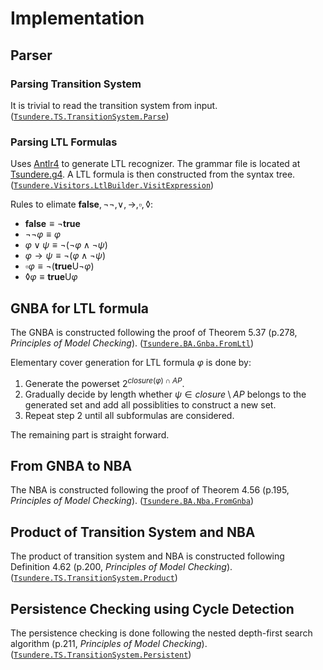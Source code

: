 # Implementation

## Parser

### Parsing Transition System

It is trivial to read the transition system from input. ([`Tsundere.TS.TransitionSystem.Parse`](Tsundere/TS/TS.cs))

### Parsing LTL Formulas

Uses [Antlr4](https://github.com/antlr/antlr4) to generate LTL recognizer. The grammar file is located
at [Tsundere.g4](Tsundere/Parser/Tsundere.g4). A LTL formula is then constructed from the syntax tree. ([`Tsundere.Visitors.LtlBuilder.VisitExpression`](Tsundere/Visitors/LtlBuilder.cs))

Rules to elimate $\textbf{false},\neg\neg,\vee,\rightarrow,\square,\lozenge$:

- $\textbf{false}\equiv\neg\textbf{true}$
- $\neg\neg\varphi\equiv\varphi$
- $\varphi\vee\psi\equiv\neg(\neg\varphi\wedge\neg\psi)$
- $\varphi\rightarrow\psi\equiv\neg(\varphi\wedge\neg\psi)$
- $\square\varphi\equiv\neg(\textbf{true}\mathsf{U}\neg\varphi)$
- $\lozenge\varphi\equiv\textbf{true}\mathsf{U}\varphi$

## GNBA for LTL formula

The GNBA is constructed following the proof of Theorem 5.37 (p.278, *Principles of Model Checking*). ([`Tsundere.BA.Gnba.FromLtl`](Tsundere/BA/GNBA.cs))

Elementary cover generation for LTL formula $\varphi$ is done by:
1. Generate the powerset $2^{closure(\varphi)\cap AP}$.
2. Gradually decide by length whether $\psi\in closure\setminus AP$ belongs to the generated set and add all possiblities to construct a new set.
3. Repeat step 2 until all subformulas are considered.

The remaining part is straight forward.

## From GNBA to NBA

The NBA is constructed following the proof of Theorem 4.56 (p.195, *Principles of Model Checking*). ([`Tsundere.BA.Nba.FromGnba`](Tsundere/BA/GNBA.cs))

## Product of Transition System and NBA

The product of transition system and NBA is constructed following Definition 4.62 (p.200, *Principles of Model Checking*). ([`Tsundere.TS.TransitionSystem.Product`](Tsundere/TS/TS.cs))

## Persistence Checking using Cycle Detection

The persistence checking is done following the nested depth-first search algorithm (p.211, *Principles of Model Checking*). ([`Tsundere.TS.TransitionSystem.Persistent`](Tsundere/TS/TS.cs))
